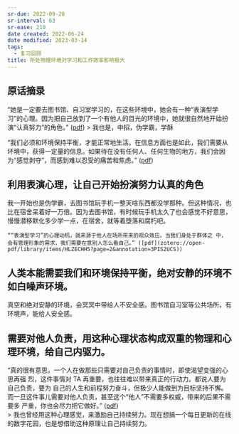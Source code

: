 ```yaml
---
sr-due: 2022-09-28
sr-interval: 63
sr-ease: 210
date created: 2022-06-24
date modified: 2023-03-14
tags:
  - 复习回顾
title: 所处物理环境对学习和工作效率影响极大
---
```


## 原话摘录

“她是一定要去图书馆、自习室学习的，在这些环境中，她会有一种“表演型学习”的心理。因为把自己放到了一个有他人的目光的环境中，她就很自然地开始扮演“认真努力”的角色。” ([pdf](zotero://open-pdf/library/items/HLZECHH5?page=2&annotation=XF8PPPPK)) \> 我也是，中招，伪学霸，学酥

“我们必须和环境保持平衡，才能正常地生活。在信息方面也是如此，我们需要从环境中，获得一定量的信息。如果待在没有任何人、任何生物的地方，我们会因为“感觉剥夺”，而感到难以忍受的痛苦和焦虑。” ([pdf](zotero://open-pdf/library/items/HLZECHH5?page=3&annotation=3HHQPC94))

## 利用表演心理，让自己开始扮演努力认真的角色

我一开始也是伪学霸，去图书馆玩手机一整天啥东西都没学那种。但这种情况，也比在宿舍呆着好一万倍。因为去图书馆，有时候玩手机太久了也会感觉不好意思，慢慢潜移默化多少学一点，在宿舍，就等着堕落和腐朽吧。

	““表演型学习”的心理动机，就来源于他人在场所带来的观众效应。当我们身处于群体之 中，会有管理形象的需求，我们需要在意别人怎么看自己。” ([pdf](zotero://open-pdf/library/items/HLZECHH5?page=2&annotation=3PIS2UCS))

## 人类本能需要我们和环境保持平衡，绝对安静的环境不如白噪声环境。

真空和绝对安静的环境，会冥冥中带给人不安全感。图书馆自习室等公共场所，有环境声，能给人安全感。

## 需要对他人负责，用这种心理状态构成双重的物理和心理环境，给自己内驱力。

“真的很有意思。一个人在做那些只需要对自己负责的事情时，即使渴望变强的心思再强 烈，这件事情对 TA 再重要，也往往难以带来真正的行动力。都说人要为自己负责，要为 自己的人生和前程努力奋斗，但极少人能做到为目标坚持不懈。而一旦这件事儿需要对他人负责，甚至这个“他人”不需要多权威，带来的后果不需要多 严重，你也会尽力把它做好。” ([pdf](zotero://open-pdf/library/items/HLZECHH5?page=4&annotation=PJTNR56X))  
\> 我也曾经用这种心理感觉，来激励自己持续努力。现在想搞一个每日更新的在线的数字花园，也是想借助这种原理让自己持续努力。
